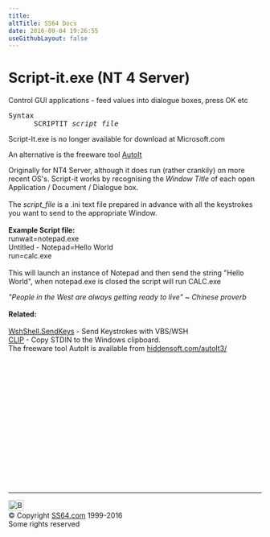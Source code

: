 ```yaml
---
title:
altTitle: SS64 Docs
date: 2016-09-04 19:26:55
useGithubLayout: false
---
```

<!-- #BeginLibraryItem "/Library/head_nt.lbi" --><!-- #EndLibraryItem --><h1>Script-it.exe (NT 4 Server)</h1>
<p>Control GUI applications - feed values into dialogue boxes, press 
  OK etc</p>
<pre>Syntax
      SCRIPTIT <i>script_file</i></pre>
<p> Script-It.exe is no longer available for download at Microsoft.com</p>
<p>An alternative is the freeware tool <a href="http://www.hiddensoft.com/autoit3/">AutoIt</a> </p>
<p>Originally for NT4 Server, although it does run (rather crankily)
  on more recent
OS's. Script-it works by recognising the <i>Window Title</i> of each
    open Application / Document / Dialogue box.<br>
  <br>
  The <i>script_file</i> is a .ini text file prepared in advance with all the keystrokes you want 
  to send to the appropriate Window.<br>
  <br>
  <b> Example Script file:</b><br>
  runwait=notepad.exe <br>
  Untitled - Notepad=Hello World <b><br>
  </b>run=calc.exe <b><br>
  <br>
  </b>This will launch an instance of Notepad and then send the string "Hello 
World", when notepad.exe is closed the script will run CALC.exe</p>
<p><i class="quote">"People in the West are always getting ready to live" ~ Chinese 
  proverb</i><br>
  <br>
  <b> Related:<br>
  <br>
</b> <a href="../vb/sendkeys.html">WshShell.SendKeys</a> - Send Keystrokes with VBS/WSH<br>
  <a href="clip.html"> CLIP</a> - Copy STDIN to the Windows clipboard.<br>
  The freeware tool AutoIt is available  from <a href="http://www.hiddensoft.com/autoit3/">hiddensoft.com/autoIt3/</a> 
</p><!-- #BeginLibraryItem "/Library/foot_nt.lbi" --><p>
<!-- windows300 -->
<ins class="adsbygoogle" style="display:inline-block;width:300px;height:250px" data-ad-client="ca-pub-6140977852749469" data-ad-slot="7649547908"></ins>
<script>
(adsbygoogle = window.adsbygoogle || []).push({});
</script></p>
<hr>
<div id="bl" class="footer"><a href="scriptit.html#"><img src="../images/top.png" width="30" height="22" alt="Back to the Top"></a></div>
<div id="br" class="footer, tagline">© Copyright <a href="../index.html">SS64.com</a> 1999-2016<br>
Some rights reserved</div><!-- #EndLibraryItem -->

